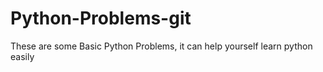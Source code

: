 # Python-Problems-git
 
 These are some Basic Python Problems, it can help yourself learn python easily
